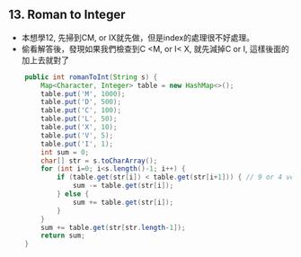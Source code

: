 ## 13. Roman to Integer

* 本想學12, 先掃到CM, or IX就先做，但是index的處理很不好處理。
* 偷看解答後，發現如果我們檢查到C <M, or I< X, 就先減掉C or I, 這樣後面的加上去就對了

```java
    public int romanToInt(String s) {
        Map<Character, Integer> table = new HashMap<>();
        table.put('M', 1000);
        table.put('D', 500);
        table.put('C', 100);
        table.put('L', 50);
        table.put('X', 10);
        table.put('V', 5);
        table.put('I', 1);
        int sum = 0;
        char[] str = s.toCharArray();
        for (int i=0; i<s.length()-1; i++) {
            if (table.get(str[i]) < table.get(str[i+1])) { // 9 or 4 version
                sum -= table.get(str[i]);
            } else {
                sum += table.get(str[i]);
            }
        }
        sum += table.get(str[str.length-1]);
        return sum;
    }
```

